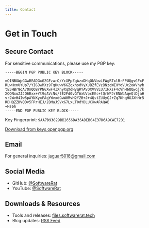 ```yaml
---
title: Contact
---
```


# Get in Touch

## Secure Contact

For sensitive communications, please use my PGP key:

```
-----BEGIN PGP PUBLIC KEY BLOCK-----

mQINBGWpGGwBEADGxGZGFzwrO/YcXPpZqAzxDHqOkVbwLFWgRTxlRrFPUQgvGFxF
RLwHxnUYUp7/YIGDwMXz9FqHuwV6GZcxhsdVyXUBZfEVzBNzqWEHYoVUc2oWVhyb
tE5HBr8qA7OmQOBrPNGXwF4IXhyXqXdHyqRYAVQXVVVLU7IHXsF4cVhH6QQwqj7k
XQQNxuZJJO6Bxx+Yt9qAVcNs/lE2Fd0vGTWxUVpcEEc+tQrWPJrBNWbAqeQlDjaH
vr2WvH4Iw5pAYNXyxFAqYWvxdGwW0MvH2YZB+J+4QstZUUyQJ+Zq7KhqHGJXhHr5
RDHQZZDVQDv5FRrHEJ/2BMaJSVxG7LxLT0dYDLUCXwARAQAB
=Hs6h
-----END PGP PUBLIC KEY BLOCK-----
```

Key Fingerprint: `9AA7D93829BB2656DA36ADEB04E37D6A9CAE72D1`

[Download from keys.openpgp.org](https://keys.openpgp.org/vks/v1/by-fingerprint/9AA7D93829BB2656DA36ADEB04E37D6A9CAE72D1)

## Email

For general inquiries: [jaguar5018@gmail.com](mailto:jaguar5018@gmail.com)

## Social Media

- GitHub: [@SoftwareRat](https://github.com/SoftwareRat)
- YouTube: [@SoftwareRat](https://youtube.com/@SoftwareRat)

## Downloads & Resources

- Tools and releases: [files.softwarerat.tech](https://files.softwarerat.tech)
- Blog updates: [RSS Feed](/rss.xml) 